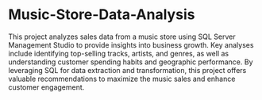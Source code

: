 # Music-Store-Data-Analysis

This project analyzes sales data from a music store using SQL Server Management Studio to provide insights into business growth. Key analyses include identifying top-selling tracks, artists, and genres, as well as understanding customer spending habits and geographic performance.
By leveraging SQL for data extraction and transformation, this project offers valuable recommendations to maximize the music sales and enhance customer engagement.

